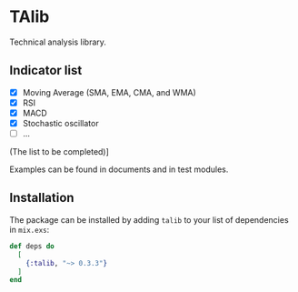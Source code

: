 # TAlib

Technical analysis library.

## Indicator list
- [x] Moving Average (SMA, EMA, CMA, and WMA)
- [x] RSI
- [x] MACD
- [x] Stochastic oscillator
- [ ] ...

(The list to be completed)]

Examples can be found in documents and in test modules.

## Installation

The package can be installed
by adding `talib` to your list of dependencies in `mix.exs`:

```elixir
def deps do
  [
    {:talib, "~> 0.3.3"}
  ]
end
```


